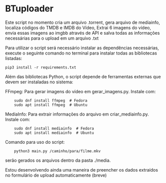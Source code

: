# BTuploader


Este script no momento cria um arquivo .torrent, gera arquivo de mediainfo, localiza códigos do TMDB e IMDB do Vídeo, Extrai 6 imagens do vídeo, envia essas imagens ao imgbb através de API e salva todas as informações necessárias para o upload em um arquivo .txt

Para utilizar o script será necessário instalar as dependências necessárias, execute o seguinte comando no terminal para instalar todas as bibliotecas listadas:

    pip3 install -r requirements.txt

Além das bibliotecas Python, o script depende de ferramentas externas que devem ser instaladas no sistema:

FFmpeg: Para gerar imagens do vídeo em gerar_imagens.py. Instale com:

        sudo dnf install ffmpeg  # Fedora
        sudo apt install ffmpeg  # Ubuntu

MediaInfo: Para extrair informações do arquivo em criar_mediainfo.py. Instale com:

        sudo dnf install mediainfo  # Fedora
        sudo apt install mediainfo  # Ubuntu


Comando para uso do script:

        python3 main.py /caminho/para/filme.mkv

serão gerados os arquivos dentro da pasta ./media.

Estou desenvolvendo ainda uma maneira de preencher os dados extraídos no formulário de upload automaticamente (breve)

